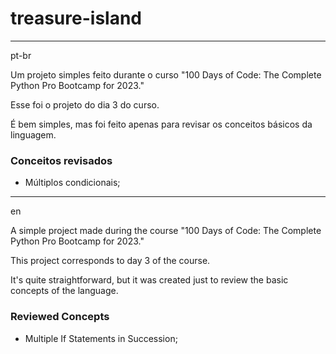 # treasure-island

---
pt-br

Um projeto simples feito durante o curso "100 Days of Code: The Complete Python Pro Bootcamp for 2023."

Esse foi o projeto do dia 3 do curso.

É bem simples, mas foi feito apenas para revisar os conceitos básicos da linguagem.

### Conceitos revisados
* Múltiplos condicionais;
---
en

A simple project made during the course "100 Days of Code: The Complete Python Pro Bootcamp for 2023."

This project corresponds to day 3 of the course.

It's quite straightforward, but it was created just to review the basic concepts of the language.

### Reviewed Concepts
* Multiple If Statements in Succession;
